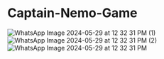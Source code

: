 # Captain-Nemo-Game
![WhatsApp Image 2024-05-29 at 12 32 31 PM (1)](https://github.com/FadyAwad/Captain-Nemo-Game/assets/103905338/b63e1721-ce68-4555-bc2e-d89e7ed442bf)
![WhatsApp Image 2024-05-29 at 12 32 31 PM (2)](https://github.com/FadyAwad/Captain-Nemo-Game/assets/103905338/3c591a7c-eb50-4357-91ab-c86d49dab41c)
![WhatsApp Image 2024-05-29 at 12 32 31 PM](https://github.com/FadyAwad/Captain-Nemo-Game/assets/103905338/7d5dd2b6-1d01-4fb4-bf71-cbad9820ac09)
